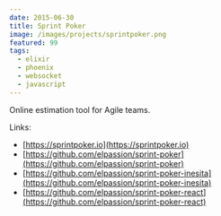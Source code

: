 ```yaml
---
date: 2015-06-30
title: Sprint Poker
image: /images/projects/sprintpoker.png
featured: 99
tags:
  - elixir
  - phoenix
  - websocket
  - javascript
---
```

Online estimation tool for Agile teams.

<!--more-->

Links:

 - [https://sprintpoker.io](https://sprintpoker.io)
 - [https://github.com/elpassion/sprint-poker](https://github.com/elpassion/sprint-poker)
 - [https://github.com/elpassion/sprint-poker-inesita](https://github.com/elpassion/sprint-poker-inesita)
 - [https://github.com/elpassion/sprint-poker-react](https://github.com/elpassion/sprint-poker-react)
